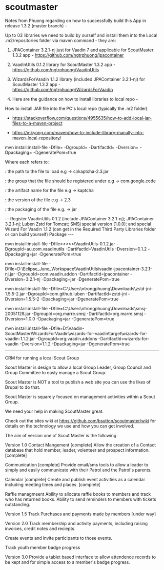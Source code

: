 scoutmaster
===========

Notes from Phuong regarding on how to successfully build this App in release 1.3.2 (master branch) -

 Up to 03 libraries we need to build by ourself and install them into the Local .m2/repositories folder via maven command - they are:
 
  1. JPAContainer 3.2.1-nj just for Vaadin 7 and applicable for ScoutMaster 1.3.2 app - https://github.com/ngtrphuong/jpacontainer
  
  2. VaadinUtils 0.1.2 library for ScoutMaster 1.3.2 app - https://github.com/ngtrphuong/VaadinUtils
  
  3. WizardsForVaadin 1.1.2 library (included JPAContainer 3.2.1-nj) for ScoutMaster 1.3.2 app - https://github.com/ngtrphuong/WizardsForVaadin
  
  4. Here are the guidance on how to install libraries to local repo - 
  
  How to install JAR file into the PC's local repo (typically the .m2 folder)
  
 * https://stackoverflow.com/questions/4955635/how-to-add-local-jar-files-to-a-maven-project
 
 * https://mkyong.com/maven/how-to-include-library-manully-into-maven-local-repository/

mvn install:install-file -Dfile=<path-to-file> -DgroupId=<group-id> -DartifactId=<artifact-id> -Dversion=<version> -Dpackaging=<packaging> -DgeneratePom=true

Where each refers to:

<path-to-file>: the path to the file to load e.g → c:\kaptcha-2.3.jar

<group-id>: the group that the file should be registered under e.g → com.google.code

<artifact-id>: the artifact name for the file e.g → kaptcha

<version>: the version of the file e.g → 2.3

<packaging>: the packaging of the file e.g. → jar

-- Register VaadinUtils 0.1.2 (include JPAContainer 3.2.1-nj); JPAContainer 3.2.1-nj; Luben Zstd for Tomcat; SMSj special version (1.0.0); and special Wizard For Vaadin 1.1.2 (can get in the Required Third Party Libraries folder or can build yourself) Package ---

mvn install:install-file -Dfile=<<<Real path>>>\VaadinUtils-0.1.2.jar -DgroupId=au.com.vaadinutils -DartifactId=VaadinUtils -Dversion=0.1.2 -Dpackaging=jar -DgeneratePom=true

mvn install:install-file -Dfile=D:\Eclipse_Juno_Workspace\VaadinUtils\vaadin-jpacontainer-3.2.1-nj.jar -DgroupId=com.vaadin.addon -DartifactId=jpacontainer -Dversion=3.2.1-nj -Dpackaging=jar -DgeneratePom=true

mvn install:install-file -Dfile=C:\Users\ntrongphuong\Downloads\zstd-jni-1.5.5-2.jar -DgroupId=com.github.luben -DartifactId=zstd-jni -Dversion=1.5.5-2 -Dpackaging=jar -DgeneratePom=true

mvn install:install-file -Dfile=C:\Users\ntrongphuong\Downloads\smsj-20051126.jar -DgroupId=org.marre.smsj -DartifactId=org.marre.smsj -Dversion=1.0.0 -Dpackaging=jar -DgeneratePom=true

mvn install:install-file -Dfile=D:\Vaadin-ScoutMaster\WizardsForVaadin\wizards-for-vaadin\target\wizards-for-vaadin-1.1.2.jar -DgroupId=org.vaadin.addons -DartifactId=wizards-for-vaadin -Dversion=1.1.2 -Dpackaging=jar -DgeneratePom=true

-------------

CRM for running a local Scout Group

Scout Master is design to allow a local Group Leader, Group Council and Group Committee to easly manage a Scout Group.

Scout Master is NOT a tool to publish a web site you can use the likes of Drupal to do that.

Scout Master is squarely focused on management activities within a Scout Group.

We need your help in making ScoutMaster great.

Check out the sites wiki at https://github.com/bsutton/scoutmaster/wiki for details on the technology we use and how you can get involved.

The aim of version one of Scout Master is the following:

Version 1.0
Contact Mangement [complete]
Allow the creation of a Contact database that hold member, leader, volenteer and prospect information. [complete]

Communication [complete]
Provide email/sms tools to allow a leader to simply and easily communicate with their Patrol and the Patrol's parents. 

Calendar [complete]
Create and publish event activities as a calendar including meeting times and places. [complete]

Raffle managmeent
Ability to allocate raffle books to members and track who has returned books. Ability to send reminders to members with tickets outstanding.

Version 1.5
Track Purchases and payments made by members [under way]


Version 2.0
Track membership and activity payments, including raising invoices, credit notes and reciepts.

Create events and invite participants to those events.

Track youth member badge progress

Version 3.0
Provide a tablet based interface to allow attendence records to be kept and for simple access to a member's badge progress.

